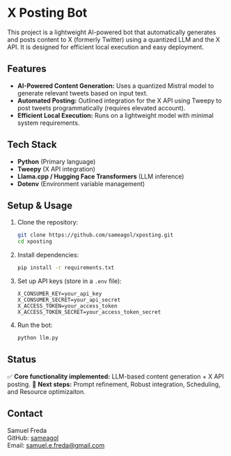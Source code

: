 # X Posting Bot

This project is a lightweight AI-powered bot that automatically generates and posts content to X (formerly Twitter) using a quantized LLM and the X API. It is designed for efficient local execution and easy deployment.

## Features
- **AI-Powered Content Generation:** Uses a quantized Mistral model to generate relevant tweets based on input text.
- **Automated Posting:** Outlined integration for the X API using Tweepy to post tweets programmatically (requires elevated account).
- **Efficient Local Execution:** Runs on a lightweight model with minimal system requirements.

## Tech Stack
- **Python** (Primary language)
- **Tweepy** (X API integration)
- **Llama.cpp / Hugging Face Transformers** (LLM inference)
- **Dotenv** (Environment variable management)

## Setup & Usage
1. Clone the repository:
   ```sh
   git clone https://github.com/sameagol/xposting.git
   cd xposting
   ```
2. Install dependencies:
   ```sh
   pip install -r requirements.txt
   ```
3. Set up API keys (store in a `.env` file):
   ```
   X_CONSUMER_KEY=your_api_key
   X_CONSUMER_SECRET=your_api_secret
   X_ACCESS_TOKEN=your_access_token
   X_ACCESS_TOKEN_SECRET=your_access_token_secret
   ```
4. Run the bot:
   ```sh
   python llm.py
   ```

## Status
✅ **Core functionality implemented:** LLM-based content generation + X API posting.
🚀 **Next steps:** Prompt refinement, Robust integration, Scheduling, and Resource optimizaiton.

## Contact
Samuel Freda  
GitHub: [sameagol](https://github.com/sameagol)  
Email: samuel.e.freda@gmail.com

